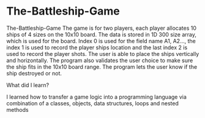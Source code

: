 # The-Battleship-Game

The-Battleship-Game
The game is for two players, each player allocates 10 ships of 4 sizes on the 10x10 board. The data is stored in 1D 300 size array, which is used for the board. 
Index 0 is used for the field name A1, A2..., the index 1 is used to record the player ships location and the last index 2 is used to record the player shots. 
The user is able to place the ships vertically and horizontally. The program also validates the user choice to make sure the ship fits in the 10x10 board range. 
The program lets the user know if the ship destroyed or not.

What did I learn?

I learned how to transfer a game logic into a programming language via combination of a classes, objects, data structures, loops and nested methods
